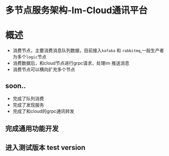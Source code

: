 多节点服务架构-Im-Cloud通讯平台 
==============
概述
=======
+ 消费节点，主要消费消息队列数据，目前接入`kafaka` 和 `rabbitmq`,一般生产者为多个`logic`节点
+ 消费数据后，和cloud节点进行grpc请求，处理im 推送消息
+ 消费节点可以横向扩充多个节点

## soon..
- 完成了队列消费
- 完成了发现服务
- 完成了和cloud的grpc通讯转发
## 完成通用功能开发
## 进入测试版本 test version
